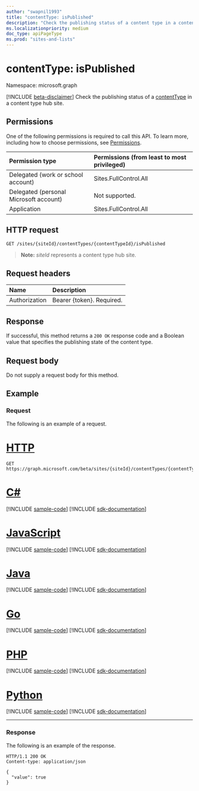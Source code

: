 ```yaml
---
author: "swapnil1993"
title: "contentType: isPublished"
description: "Check the publishing status of a content type in a content type hub site."
ms.localizationpriority: medium
doc_type: apiPageType
ms.prod: "sites-and-lists"
---
```


# contentType: isPublished
Namespace: microsoft.graph

[!INCLUDE [beta-disclaimer](../../includes/beta-disclaimer.md)]
Check the publishing status of a [contentType][] in a content type hub site.

## Permissions

One of the following permissions is required to call this API. To learn more, including how to choose permissions, see [Permissions](/graph/permissions-reference).

|Permission type      | Permissions (from least to most privileged)              |
|:--------------------|:---------------------------------------------------------|
|Delegated (work or school account) | Sites.FullControl.All    |
|Delegated (personal Microsoft account) | Not supported.   |
|Application | Sites.FullControl.All |

## HTTP request

<!-- { "blockType": "ignored" } -->

```http
GET /sites/{siteId}/contentTypes/{contentTypeId}/isPublished
```
>**Note:** _siteId_ represents a content type hub site.

## Request headers
|Name|Description|
|:---|:---|
|Authorization|Bearer {token}. Required.|

## Response
If successful, this method returns a `200 OK` response code and a Boolean value that specifies the publishing state of the content type.

## Request body
Do not supply a request body for this method.

## Example

### Request

The following is an example of a request.

# [HTTP](#tab/http)
<!-- {
  "blockType": "request",
  "name": "contenttype_ispublished"
}
-->
```msgraph-interactive
GET https://graph.microsoft.com/beta/sites/{siteId}/contentTypes/{contentTypeId}/isPublished
```

# [C#](#tab/csharp)
[!INCLUDE [sample-code](../includes/snippets/csharp/contenttype-ispublished-csharp-snippets.md)]
[!INCLUDE [sdk-documentation](../includes/snippets/snippets-sdk-documentation-link.md)]

# [JavaScript](#tab/javascript)
[!INCLUDE [sample-code](../includes/snippets/javascript/contenttype-ispublished-javascript-snippets.md)]
[!INCLUDE [sdk-documentation](../includes/snippets/snippets-sdk-documentation-link.md)]

# [Java](#tab/java)
[!INCLUDE [sample-code](../includes/snippets/java/contenttype-ispublished-java-snippets.md)]
[!INCLUDE [sdk-documentation](../includes/snippets/snippets-sdk-documentation-link.md)]

# [Go](#tab/go)
[!INCLUDE [sample-code](../includes/snippets/go/contenttype-ispublished-go-snippets.md)]
[!INCLUDE [sdk-documentation](../includes/snippets/snippets-sdk-documentation-link.md)]

# [PHP](#tab/php)
[!INCLUDE [sample-code](../includes/snippets/php/contenttype-ispublished-php-snippets.md)]
[!INCLUDE [sdk-documentation](../includes/snippets/snippets-sdk-documentation-link.md)]

# [Python](#tab/python)
[!INCLUDE [sample-code](../includes/snippets/python/contenttype-ispublished-python-snippets.md)]
[!INCLUDE [sdk-documentation](../includes/snippets/snippets-sdk-documentation-link.md)]

---

### Response

The following is an example of the response.

<!-- {
  "blockType": "response",
  "truncated": true,
  "@odata.type": "string"
}
-->

```http
HTTP/1.1 200 OK
Content-type: application/json

{
  "value": true 
}
```

[contentType]: ../resources/contentType.md
